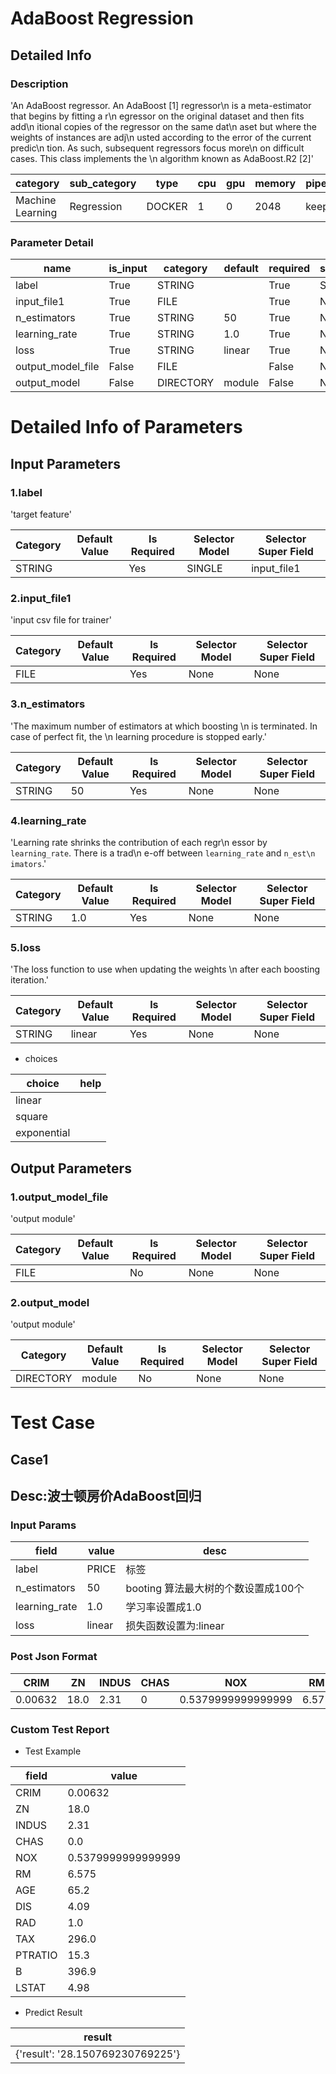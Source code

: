# AdaBoost Regression
## Detailed Info
### Description
'An AdaBoost regressor.    An AdaBoost [1] regressor\n              is a meta-estimator that begins by fitting a    r\n             egressor on the original dataset and then fits add\n             itional copies of the    regressor on the same dat\n             aset but where the weights of instances are    adj\n             usted according to the error of the current predic\n             tion. As such,    subsequent regressors focus more\n              on difficult cases.    This class implements the \n             algorithm known as AdaBoost.R2 [2]'


| category | sub_category | type | cpu | gpu | memory | pipe_status |
| --- | --- | --- | --- | --- | --- | --- |
| Machine Learning | Regression | DOCKER | 1 | 0 | 2048 | keep |


### Parameter Detail

| name | is_input | category | default | required | selector_model |
| --- | --- | --- | --- | --- | --- |
| label | True | STRING |  | True | SINGLE |
| input_file1 | True | FILE |  | True | None |
| n_estimators | True | STRING | 50 | True | None |
| learning_rate | True | STRING | 1.0 | True | None |
| loss | True | STRING | linear | True | None |
| output_model_file | False | FILE |  | False | None |
| output_model | False | DIRECTORY | module | False | None |


# Detailed Info of Parameters
## Input Parameters
### 1.label
'target feature'


| Category | Default Value | Is Required | Selector Model | Selector Super Field |
| --- | --- | --- | --- | --- |
| STRING |  | Yes | SINGLE | input_file1 |


### 2.input_file1
'input csv file for trainer'


| Category | Default Value | Is Required | Selector Model | Selector Super Field |
| --- | --- | --- | --- | --- |
| FILE |  | Yes | None | None |


### 3.n_estimators
'The maximum number of estimators at which boosting \n             is terminated.        In case of perfect fit, the \n             learning procedure is stopped early.'


| Category | Default Value | Is Required | Selector Model | Selector Super Field |
| --- | --- | --- | --- | --- |
| STRING | 50 | Yes | None | None |


### 4.learning_rate
'Learning rate shrinks the contribution of each regr\n             essor by        ``learning_rate``. There is a trad\n             e-off between ``learning_rate`` and        ``n_est\n             imators``.'


| Category | Default Value | Is Required | Selector Model | Selector Super Field |
| --- | --- | --- | --- | --- |
| STRING | 1.0 | Yes | None | None |


### 5.loss
'The loss function to use when updating the weights \n             after each        boosting iteration.'


| Category | Default Value | Is Required | Selector Model | Selector Super Field |
| --- | --- | --- | --- | --- |
| STRING | linear | Yes | None | None |


+ choices


| choice | help |
| --- | --- |
| linear |  |
| square |  |
| exponential |  |


## Output Parameters
### 1.output_model_file
'output module'


| Category | Default Value | Is Required | Selector Model | Selector Super Field |
| --- | --- | --- | --- | --- |
| FILE |  | No | None | None |


### 2.output_model
'output module'


| Category | Default Value | Is Required | Selector Model | Selector Super Field |
| --- | --- | --- | --- | --- |
| DIRECTORY | module | No | None | None |



# Test Case
## Case1
## Desc:波士顿房价AdaBoost回归
### Input Params

| field | value | desc |
| --- | --- | --- |
| label | PRICE | 标签 |
| n_estimators | 50 | booting 算法最大树的个数设置成100个 |
| learning_rate | 1.0 | 学习率设置成1.0 |
| loss | linear | 损失函数设置为:linear |


### Post Json Format

| CRIM | ZN | INDUS | CHAS | NOX | RM | AGE | DIS | RAD | TAX | PTRATIO | B | LSTAT |
| --- | --- | --- | --- | --- | --- | --- | --- | --- | --- | --- | --- | --- |
| 0.00632 | 18.0 | 2.31 | 0 | 0.5379999999999999 | 6.575 | 65.2 | 4.09 | 1 | 296 | 15.3 | 396.9 | 4.98 |


### Custom Test Report
+ Test Example


| field | value |
| --- | --- |
| CRIM | 0.00632 |
| ZN | 18.0 |
| INDUS | 2.31 |
| CHAS | 0.0 |
| NOX | 0.5379999999999999 |
| RM | 6.575 |
| AGE | 65.2 |
| DIS | 4.09 |
| RAD | 1.0 |
| TAX | 296.0 |
| PTRATIO | 15.3 |
| B | 396.9 |
| LSTAT | 4.98 |


+ Predict Result


| result |
| --- |
| {'result': '28.150769230769225'} |


